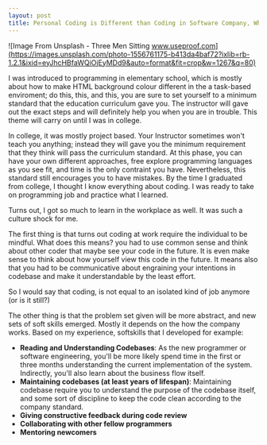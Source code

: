 ```yaml
---
layout: post
title: Personal Coding is Different than Coding in Software Company, Why?
---
```


![Image From Unsplash - Three Men Sitting www.useproof.com](https://images.unsplash.com/photo-1556761175-b413da4baf72?ixlib=rb-1.2.1&ixid=eyJhcHBfaWQiOjEyMDd9&auto=format&fit=crop&w=1267&q=80)

I was introduced to programming in elementary school, which is mostly about how to make HTML background colour different in the a task-based enviroment; do this, this, and this, you are sure to set yourself to a minimum standard that the education curriculum gave you. The instructor will gave out the exact steps and will definitely help you when you are in trouble. This theme will carry on until I was in college.

In college, it was mostly project based. Your Instructor sometimes won't teach you anything; instead they will gave you the minimum requirement that they think will pass the curriculum standard. At this phase, you can have your own different approaches, free explore programming languages as you see fit, and time is the only contraint you have. Nevertheless, this standard still encourages you to have mistakes. By the time I graduated from college, I thought I know everything about coding. I was ready to take on programming job and practice what I learned.

Turns out, I got so much to learn in the workplace as well. It was such a culture shock for me.

The first thing is that turns out coding at work require the individual to be mindful. What does this means? you had to use common sense and think about other coder that maybe see your code in the future. It is even make sense to think about how yourself view this code in the future. It means also that you had to be communicative about engraining your intentions in codebase and make it understandable by the least effort.

So I would say that coding, is not equal to an isolated kind of job anymore (or is it still?)

The other thing is that the problem set given will be more abstract, and new sets of soft skills emerged. Mostly it depends on the how the company works. Based on my experience, softskills that I developed for example:
- **Reading and Understanding Codebases**: As the new programmer or software engineering, you'll be more likely spend time in the first or three months understanding the current implementation of the system. Indirectly, you'll also learn about the business flow itself.
- **Maintaining codebases (at least years of lifespan)**: Maintaining codebase require you to understand the purpose of the codebase itself, and some sort of discipline to keep the code clean according to the company standard.
- **Giving constructive feedback during code review**
- **Collaborating with other fellow programmers**
- **Mentoring newcomers**